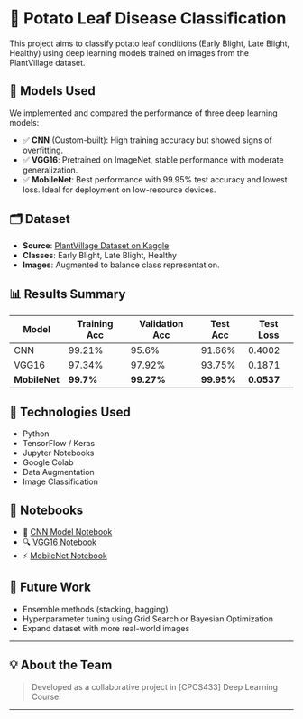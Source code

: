 # 🥔 Potato Leaf Disease Classification

This project aims to classify potato leaf conditions (Early Blight, Late Blight, Healthy) using deep learning models trained on images from the PlantVillage dataset.

## 📌 Models Used
We implemented and compared the performance of three deep learning models:
- ✅ **CNN** (Custom-built): High training accuracy but showed signs of overfitting.
- ✅ **VGG16**: Pretrained on ImageNet, stable performance with moderate generalization.
- ✅ **MobileNet**: Best performance with 99.95% test accuracy and lowest loss. Ideal for deployment on low-resource devices.

## 🗂 Dataset
- **Source**: [PlantVillage Dataset on Kaggle](https://www.kaggle.com/datasets/abdallahalidev/plantvillage-dataset)
- **Classes**: Early Blight, Late Blight, Healthy
- **Images**: Augmented to balance class representation.

## 📊 Results Summary

| Model      | Training Acc | Validation Acc | Test Acc | Test Loss |
|------------|--------------|----------------|----------|-----------|
| CNN        | 99.21%       | 95.6%          | 91.66%   | 0.4002    |
| VGG16      | 97.34%       | 97.92%         | 93.75%   | 0.1871    |
| **MobileNet** | **99.7%**   | **99.27%**     | **99.95%** | **0.0537** |

## 🧠 Technologies Used
- Python
- TensorFlow / Keras
- Jupyter Notebooks
- Google Colab
- Data Augmentation
- Image Classification

## 📁 Notebooks
- 🧩 [CNN Model Notebook](https://github.com/ALHADDAD98/CPCS433/blob/main/CPCS433_CNN)
- 🔍 [VGG16 Notebook](https://github.com/AlaaEmad1205/AlgorithmProject/blob/main/VGG_16_(2).ipynb)
- ⚡ [MobileNet Notebook](https://github.com/AlaaEmad1205/AlgorithmProject/blob/main/MobileNet_Model.ipynb)


## 📌 Future Work
- Ensemble methods (stacking, bagging)
- Hyperparameter tuning using Grid Search or Bayesian Optimization
- Expand dataset with more real-world images

---

## 💡 About the Team
> Developed as a collaborative project in [CPCS433] Deep Learning Course.

---

